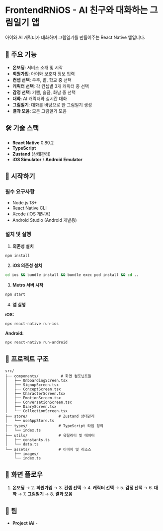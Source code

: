 # FrontendRNiOS - AI 친구와 대화하는 그림일기 앱

아이와 AI 캐릭터가 대화하며 그림일기를 만들어주는 React Native 앱입니다.

## 🎯 주요 기능

- **온보딩**: 서비스 소개 및 시작
- **회원가입**: 아이와 보호자 정보 입력
- **컨셉 선택**: 우주, 밭, 학교 중 선택
- **캐릭터 선택**: 각 컨셉별 3개 캐릭터 중 선택
- **감정 선택**: 기쁨, 슬픔, 화남 중 선택
- **대화**: AI 캐릭터와 실시간 대화
- **그림일기**: 대화를 바탕으로 한 그림일기 생성
- **결과 모음**: 모든 그림일기 모음

## 🛠 기술 스택

- **React Native** 0.80.2
- **TypeScript**
- **Zustand** (상태관리)
- **iOS Simulator** / **Android Emulator**

## 🚀 시작하기

### 필수 요구사항

- Node.js 18+
- React Native CLI
- Xcode (iOS 개발용)
- Android Studio (Android 개발용)

### 설치 및 실행

1. **의존성 설치**
```bash
npm install
```

2. **iOS 의존성 설치**
```bash
cd ios && bundle install && bundle exec pod install && cd ..
```

3. **Metro 서버 시작**
```bash
npm start
```

4. **앱 실행**

**iOS:**
```bash
npx react-native run-ios
```

**Android:**
```bash
npx react-native run-android
```

## 📁 프로젝트 구조

```
src/
├── components/          # 화면 컴포넌트들
│   ├── OnboardingScreen.tsx
│   ├── SignupScreen.tsx
│   ├── ConceptScreen.tsx
│   ├── CharacterScreen.tsx
│   ├── EmotionScreen.tsx
│   ├── ConversationScreen.tsx
│   ├── DiaryScreen.tsx
│   └── CollectionScreen.tsx
├── store/              # Zustand 상태관리
│   └── useAppStore.ts
├── types/              # TypeScript 타입 정의
│   └── index.ts
├── utils/              # 유틸리티 및 데이터
│   ├── constants.ts
│   └── data.ts
└── assets/             # 이미지 및 리소스
    ├── images/
    └── index.ts
```

## 📱 화면 플로우

1. **온보딩** → 2. **회원가입** → 3. **컨셉 선택** → 4. **캐릭터 선택** → 5. **감정 선택** → 6. **대화** → 7. **그림일기** → 8. **결과 모음**


## 👥 팀

- **Project iAi** - 
